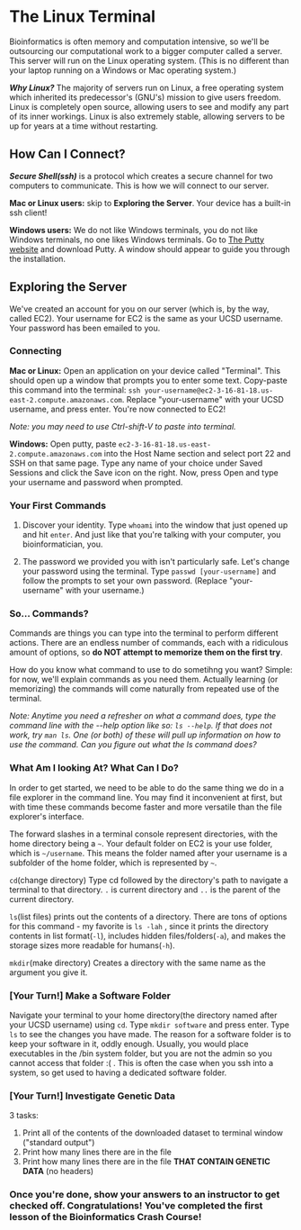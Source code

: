 # The Linux Terminal

Bioinformatics is often memory and computation intensive, so we'll be outsourcing our computational work to a bigger computer called a server. This server will run on the Linux operating system. (This is no different than your laptop running on a Windows or Mac operating system.)

***Why Linux?*** The majority of servers run on Linux, a free operating system which inherited its predecessor's (GNU's) mission to give users freedom. Linux is completely open source, allowing users to see and modify any part of its inner workings. Linux is also extremely stable, allowing servers to be up for years at a time without restarting.

## How Can I Connect?

***Secure Shell(ssh)*** is a protocol which creates a secure channel for two computers to communicate. This is how we will connect to our server.

**Mac or Linux users:** skip to **Exploring the Server**. Your device has a built-in ssh client!

**Windows users:** We do not like Windows terminals, you do not like Windows terminals, no one likes Windows terminals. Go to [The Putty website](https://www.chiark.greenend.org.uk/~sgtatham/putty/latest.html) and download Putty. A window should appear to guide you through the installation.

## Exploring the Server

We've created an account for you on our server (which is, by the way, called EC2). Your username for EC2 is the same as your UCSD username. Your password has been emailed to you.

### Connecting

**Mac or Linux:** Open an application on your device called "Terminal". This should open up a window that prompts you to enter some text. Copy-paste this command into the terminal: ```ssh your-username@ec2-3-16-81-18.us-east-2.compute.amazonaws.com```. Replace "your-username" with your UCSD username, and press enter. You're now connected to EC2!

*Note: you may need to use Ctrl-shift-V to paste into terminal.*

**Windows:** Open putty, paste ```ec2-3-16-81-18.us-east-2.compute.amazonaws.com``` into the Host Name section and select port 22 and SSH on that same page. Type any name of your choice under Saved Sessions and click the Save icon on the right. Now, press Open and type your username and password when prompted. 

### Your First Commands

1. Discover your identity. Type `whoami` into the window that just opened up and hit `enter`. And just like that you're talking
with your computer, you bioinformatician, you.

2. The password we provided you with isn't particularly safe. Let's change your password using the terminal. Type ```passwd [your-username]``` and follow the prompts to set your own password. (Replace "your-username" with your username.)

### So... Commands?

Commands are things you can type into the terminal to perform different actions. There are an endless number of commands, each with a ridiculous amount of options, so **do NOT attempt to memorize them on the first try**. 

How do you know what command to use to do sometihng you want? Simple: for now, we'll explain commands as you need them. Actually learning (or memorizing) the commands will come naturally from repeated use of the terminal.

*Note: Anytime you need a refresher on what a command does, type the command line with the --help option like so: ```ls --help```. If that does not work, try ```man ls```. One (or both) of these will pull up information on how to use the command. Can you figure out what the ls command does?*

### What Am I looking At? What Can I Do?

In order to get started, we need to be able to do the same thing we do in a file explorer in the command line. You may find it inconvenient at first, but with time these commands become faster and more versatile than the file explorer's interface. 

The forward slashes in a terminal console represent directories, with the home directory being a ```~```. Your default folder on EC2 is your use folder, which is ```~/username```. This means the folder named after your username is a subfolder of the home folder, which is represented by ```~```. 

```cd```(change directory) Type cd followed by the directory's path to navigate a terminal to that directory. ```.``` is current directory and ```..``` is the parent of the current directory. 

```ls```(list files) prints out the contents of a directory. There are tons of options for this command - my favorite is ```ls -lah``` , since it prints the directory contents in list format(```-l```), includes hidden files/folders(```-a```), and makes the storage sizes more readable for humans(```-h```). 

```mkdir```(make directory) Creates a directory with the same name as the argument you give it. 


### [Your Turn!] Make a Software Folder


Navigate your terminal to your home directory(the directory named after your UCSD username) using ```cd```. Type ```mkdir software``` and press enter. Type ```ls``` to see the changes you have made. The reason for a software folder is to keep your software in it, oddly enough. Usually, you would place executables in the /bin system folder, but you are not the admin so you cannot access that folder :( . This is often the case when you ssh into a system, so get used to having a dedicated software folder.  

### [Your Turn!] Investigate Genetic Data

3 tasks:

1. Print all of the contents of the downloaded dataset to terminal window ("standard output")
2. Print how many lines there are in the file
3. Print how many lines there are in the file **THAT CONTAIN GENETIC DATA** (no headers)


### Once you're done, show your answers to an instructor to get checked off. Congratulations! You've completed the first lesson of the Bioinformatics Crash Course!
